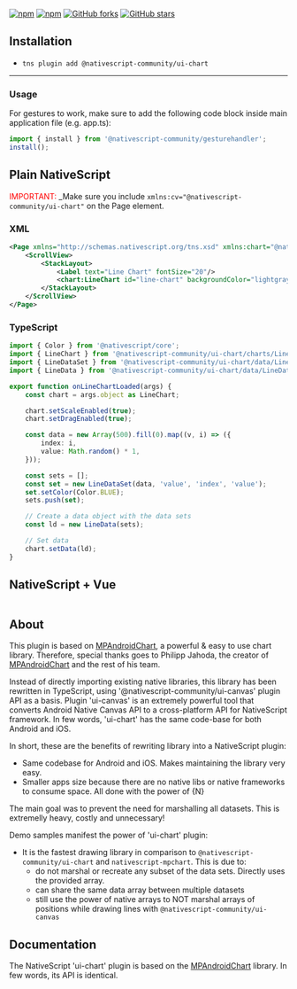[![npm](https://img.shields.io/npm/v/@nativescript-community/ui-chart.svg)](https://www.npmjs.com/package/@nativescript-community/ui-chart)
[![npm](https://img.shields.io/npm/dt/@nativescript-community/ui-chart.svg?label=npm%20downloads)](https://www.npmjs.com/package/@nativescript-community/ui-chart)
[![GitHub forks](https://img.shields.io/github/forks/nativescript-community/ui-chart.svg)](https://github.com/nativescript-community/ui-chart/network)
[![GitHub stars](https://img.shields.io/github/stars/nativescript-community/ui-chart.svg)](https://github.com/nativescript-community/ui-chart/stargazers)

## Installation

* `tns plugin add @nativescript-community/ui-chart`

---

### Usage

For gestures to work, make sure to add the following code block inside main application file (e.g. app.ts):
```typescript
import { install } from '@nativescript-community/gesturehandler';
install();
```

## Plain NativeScript

<span style="color:red">IMPORTANT: </span>_Make sure you include `xmlns:cv="@nativescript-community/ui-chart"` on the Page element.

### XML

```XML
<Page xmlns="http://schemas.nativescript.org/tns.xsd" xmlns:chart="@nativescript-community/ui-chart">
    <ScrollView>
        <StackLayout>
            <Label text="Line Chart" fontSize="20"/>
            <chart:LineChart id="line-chart" backgroundColor="lightgray" width="300" height="350" loaded="onLineChartLoaded"/>
        </StackLayout>
    </ScrollView>
</Page>
```

### TypeScript

```typescript
import { Color } from '@nativescript/core';
import { LineChart } from '@nativescript-community/ui-chart/charts/LineChart';
import { LineDataSet } from '@nativescript-community/ui-chart/data/LineDataSet';
import { LineData } from '@nativescript-community/ui-chart/data/LineData';

export function onLineChartLoaded(args) {
    const chart = args.object as LineChart;

    chart.setScaleEnabled(true);
    chart.setDragEnabled(true);

    const data = new Array(500).fill(0).map((v, i) => ({
        index: i,
        value: Math.random() * 1,
    }));

    const sets = [];
    const set = new LineDataSet(data, 'value', 'index', 'value');
    set.setColor(Color.BLUE);
    sets.push(set);

    // Create a data object with the data sets
    const ld = new LineData(sets);

    // Set data
    chart.setData(ld);
}
```

## NativeScript + Vue
```javascript
```

## About

This plugin is based on [MPAndroidChart](https://github.com/PhilJay/MPAndroidChart), a powerful & easy to use chart library. Therefore, special thanks goes to Philipp Jahoda, the creator of [MPAndroidChart](https://github.com/PhilJay/MPAndroidChart) and the rest of his team.

Instead of directly importing existing native libraries, this library has been rewritten in TypeScript, using '@nativescript-community/ui-canvas' plugin API as a basis. Plugin 'ui-canvas'
is an extremely powerful tool that converts Android Native Canvas API to a cross-platform API for NativeScript framework. In few words, 'ui-chart' has the same code-base for both Android and iOS.

In short, these are the benefits of rewriting library into a NativeScript plugin:
* Same codebase for Android and iOS. Makes maintaining the library very easy.
* Smaller apps size because there are no native libs or native frameworks to consume space. All done with the power of {N}

The main goal was to prevent the need for marshalling all datasets. This is extremelly heavy, costly and unnecessary!

Demo samples manifest the power of 'ui-chart' plugin:

* It is the fastest drawing library in comparison to ```@nativescript-community/ui-chart``` and ```nativescript-mpchart```. This is due to:
    - do not marshal or recreate any subset of the data sets. Directly uses the provided array.
    - can share the same data array between multiple datasets
    - still use the power of native arrays to NOT marshal arrays of positions while drawing lines with ```@nativescript-community/ui-canvas```

## Documentation

The NativeScript 'ui-chart' plugin is based on the [MPAndroidChart](https://github.com/PhilJay/MPAndroidChart) library.
In few words, its API is identical. 


